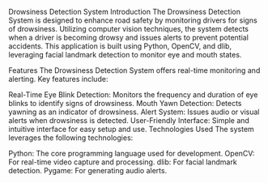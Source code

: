Drowsiness Detection System
Introduction
The Drowsiness Detection System is designed to enhance road safety by monitoring drivers for signs of drowsiness. Utilizing computer vision techniques, the system detects when a driver is becoming drowsy and issues alerts to prevent potential accidents. This application is built using Python, OpenCV, and dlib, leveraging facial landmark detection to monitor eye and mouth states.

Features
The Drowsiness Detection System offers real-time monitoring and alerting. Key features include:

Real-Time Eye Blink Detection: Monitors the frequency and duration of eye blinks to identify signs of drowsiness.
Mouth Yawn Detection: Detects yawning as an indicator of drowsiness.
Alert System: Issues audio or visual alerts when drowsiness is detected.
User-Friendly Interface: Simple and intuitive interface for easy setup and use.
Technologies Used
The system leverages the following technologies:

Python: The core programming language used for development.
OpenCV: For real-time video capture and processing.
dlib: For facial landmark detection.
Pygame: For generating audio alerts.
